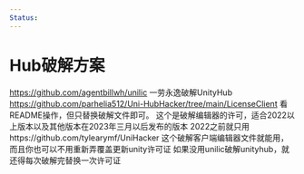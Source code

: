 ```yaml
---
Status:
---
```

# Hub破解方案
https://github.com/agentbillwh/unilic
一劳永逸破解UnityHub
https://github.com/parhelia512/Uni-HubHacker/tree/main/LicenseClient
看README操作，但只替换破解文件即可。
这个是破解编辑器的许可，适合2022以上版本以及其他版本在2023年三月以后发布的版本
2022之前就只用https://github.com/tylearymf/UniHacker 这个破解客户端编辑器文件就能用，而且你也可以不用重新弄覆盖更新unity许可证
如果没用unilic破解unityhub，就还得每次破解完替换一次许可证
